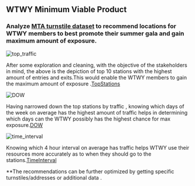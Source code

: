 ## WTWY Minimum Viable Product

### Analyze [MTA turnstile dataset]( http://web.mta.info/developers/turnstile.html) to recommend locations for WTWY members to best promote their summer gala and gain maximum amount of exposure.

![top_traffic](https://user-images.githubusercontent.com/33606713/133310003-6584896a-0721-4e7b-ad7e-465845ed921d.png)


After some exploration and cleaning,  with the objective of the stakeholders in mind, the above is the depiction of top 10 stations with the highest amount of entries and exits.This would enable the WTWY members to gain the maximum amount of exposure .[TopStations](https://github.com/yongalhamo/Projects_Metis/blob/main/001/MVP/top_traffic.png)

![DOW](https://user-images.githubusercontent.com/33606713/133303687-12d7c4dc-47c5-4951-8f0e-e14ba707f935.png)

Having narrowed down the top stations by traffic , knowing which days of the week on average has the highest amount of traffic helps in determining which days can the WTWY possibly has the highest chance for max exposure.[DOW](https://github.com/yongalhamo/Projects_Metis/blob/main/001/MVP/DOW.png)


![time_interval](https://user-images.githubusercontent.com/33606713/133310595-3c55c233-29ad-43c4-9572-42872950d5bc.png)

Knowing which 4 hour interval on average has traffic helps WTWY use their resources more accurately as to when they should go to the stations.[TimeInterval](https://github.com/yongalhamo/Projects_Metis/blob/main/001/MVP/time_interval.png)

**The recommendations can be further optimized by getting specific turnstiles/addresses or additional data .




